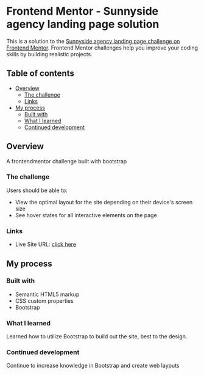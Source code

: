 # Frontend Mentor - Sunnyside agency landing page solution

This is a solution to the [Sunnyside agency landing page challenge on Frontend Mentor](https://www.frontendmentor.io/challenges/sunnyside-agency-landing-page-7yVs3B6ef). Frontend Mentor challenges help you improve your coding skills by building realistic projects.

## Table of contents

- [Overview](#overview)
  - [The challenge](#the-challenge)
  - [Links](#links)
- [My process](#my-process)
  - [Built with](#built-with)
  - [What I learned](#what-i-learned)
  - [Continued development](#continued-development)

## Overview

A frontendmentor challenge built with bootstrap

### The challenge

Users should be able to:

- View the optimal layout for the site depending on their device's screen size
- See hover states for all interactive elements on the page

### Links

- Live Site URL: [click here](https://olopcodes.github.io/sunnyside-fem/)

## My process

### Built with

- Semantic HTML5 markup
- CSS custom properties
- Bootstrap


### What I learned

Learned how to utilize Bootstrap to build out the site, best to the design.





### Continued development

Continue to increase knowledge in Bootstrap and create web layputs
